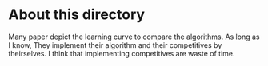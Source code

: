 # About this directory

Many paper depict the learning curve to compare the algorithms.
As long as I know, They implement their algorithm and their competitives 
by theirselves. I think that implementing competitives are waste of time.

